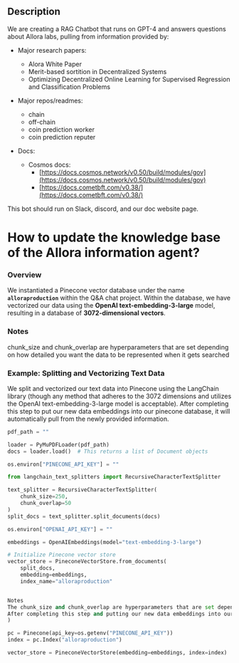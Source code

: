 
## Description

We are creating a RAG Chatbot that runs on GPT-4 and answers questions about Allora labs, pulling from information provided by:

- Major research papers:
  - Alora White Paper
  - Merit-based sortition in Decentralized Systems
  - Optimizing Decentralized Online Learning for Supervised Regression and Classification Problems

- Major repos/readmes:
  - chain
  - off-chain
  - coin prediction worker
  - coin prediction reputer

- Docs:
  - Cosmos docs:
    - [https://docs.cosmos.network/v0.50/build/modules/gov](https://docs.cosmos.network/v0.50/build/modules/gov)
    - [https://docs.cometbft.com/v0.38/](https://docs.cometbft.com/v0.38/)

This bot should run on Slack, discord, and our doc website page.

# How to update the knowledge base of the Allora information agent?


### Overview

We instantiated a Pinecone vector database under the name **`alloraproduction`** within the Q&A chat project. Within the database, we have vectorized our data using the **OpenAI text-embedding-3-large** model, resulting in a database of **3072-dimensional vectors**.

### Notes

chunk_size and chunk_overlap are hyperparameters that are set depending on how detailed you want the data to be represented when it gets searched



### Example: Splitting and Vectorizing Text Data

We split and vectorized our text data into Pinecone using the LangChain library (though any method that adheres to the 3072 dimensions and utilizes the OpenAI text-embedding-3-large model is acceptable). After completing this step to put our new data embeddings into our pinecone database, it will automatically pull from the newly provided information.



```python
pdf_path = ""

loader = PyMuPDFLoader(pdf_path)
docs = loader.load()  # This returns a list of Document objects

os.environ["PINECONE_API_KEY"] = ""

from langchain_text_splitters import RecursiveCharacterTextSplitter

text_splitter = RecursiveCharacterTextSplitter(
    chunk_size=250,
    chunk_overlap=50
)
split_docs = text_splitter.split_documents(docs)

os.environ["OPENAI_API_KEY"] = ""

embeddings = OpenAIEmbeddings(model="text-embedding-3-large")

# Initialize Pinecone vector store
vector_store = PineconeVectorStore.from_documents(
    split_docs,
    embedding=embeddings,
    index_name="alloraproduction"


Notes
The chunk_size and chunk_overlap are hyperparameters that are set depending on how detailed you want the data to be represented when it gets searched.
After completing this step and putting our new data embeddings into our Pinecone database, it will automatically pull from new information.
)

pc = Pinecone(api_key=os.getenv("PINECONE_API_KEY"))
index = pc.Index("alloraproduction")

vector_store = PineconeVectorStore(embedding=embeddings, index=index) '''

